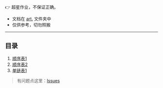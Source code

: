  :point_right: 超星作业，不保证正确。

* 文档在 [art.](https://gitee.com/urleisure/data_-structure_-and_-algorithm-homework/tree/master/art.) 文件夹中
* 仅供参考，切勿照搬

---------------------------------------------

## 目录

1. [顺序表1](https://gitee.com/urleisure/data_-structure_-and_-algorithm-homework/blob/master/art./%E9%A1%BA%E5%BA%8F%E8%A1%A81.md)
2. [顺序表2](https://gitee.com/urleisure/data_-structure_-and_-algorithm-homework/blob/master/art./%E9%A1%BA%E5%BA%8F%E8%A1%A82.md)
3. [单链表1](https://gitee.com/urleisure/data_-structure_-and_-algorithm-homework/blob/master/art./%E5%8D%95%E9%93%BE%E8%A1%A81.md)

>有问题点这里：[Issues](https://gitee.com/urleisure/data_-structure_-and_-algorithm-homework/issues)